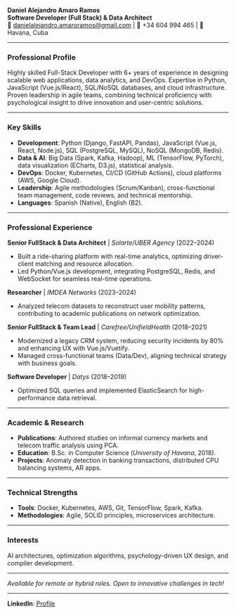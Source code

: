 

**Daniel Alejandro Amaro Ramos**  
**Software Developer (Full Stack) & Data Architect**  
📧 danielalejandro.amaroramos@gmail.com | 📱 +34 604 994 465 | 📍 Havana, Cuba  

---

### **Professional Profile**  
Highly skilled Full-Stack Developer with 6+ years of experience in designing scalable web applications, data analytics, and DevOps. Expertise in Python, JavaScript (Vue.js/React), SQL/NoSQL databases, and cloud infrastructure. Proven leadership in agile teams, combining technical proficiency with psychological insight to drive innovation and user-centric solutions.  

---

### **Key Skills**  
- **Development**: Python (Django, FastAPI, Pandas), JavaScript (Vue.js, React, Node.js), SQL (PostgreSQL, MySQL), NoSQL (MongoDB, Redis).  
- **Data & AI**: Big Data (Spark, Kafka, Hadoop), ML (TensorFlow, PyTorch), data visualization (ECharts, D3.js), statistical analysis.  
- **DevOps**: Docker, Kubernetes, CI/CD (GitHub Actions), cloud platforms (AWS, Google Cloud).  
- **Leadership**: Agile methodologies (Scrum/Kanban), cross-functional team management, code reviews, and technical mentorship.  
- **Languages**: Spanish (Native), English (B2).  

---

### **Professional Experience**  
**Senior FullStack & Data Architect** | *Solarte/UBER Agency* (2022–2024)  
- Built a ride-sharing platform with real-time analytics, optimizing driver-client matching and resource allocation.  
- Led Python/Vue.js development, integrating PostgreSQL, Redis, and WebSocket for seamless real-time operations.  

**Researcher** | *IMDEA Networks* (2023–2024)  
- Analyzed telecom datasets to reconstruct user mobility patterns, contributing to academic publications on network optimization.  

**Senior FullStack & Team Lead** | *Carefree/UnifieldHealth* (2018–2021)  
- Modernized a legacy CRM system, reducing security incidents by 80% and enhancing UX with Vue.js/Vuetify.  
- Managed cross-functional teams (Data/Dev), aligning technical strategy with business goals.  

**Software Developer** | *Datys* (2018–2019)  
- Optimized SQL queries and implemented ElasticSearch for high-performance data retrieval.  

---

### **Academic & Research**  
- **Publications**: Authored studies on informal currency markets and telecom traffic analysis using PCA.  
- **Education**: B.Sc. in Computer Science (*University of Havana*, 2018).  
- **Projects**: Anomaly detection in banking transactions, distributed CPU balancing systems, AR apps.  

---

### **Technical Strengths**  
- **Tools**: Docker, Kubernetes, AWS, Git, TensorFlow, Spark, Kafka.  
- **Methodologies**: Agile, SOLID principles, microservices architecture.  

---

### **Interests**  
AI architectures, optimization algorithms, psychology-driven UX design, and compiler development.  

---  
*Available for remote or hybrid roles. Open to innovative challenges in tech!*  

---  
**LinkedIn**: [Profile](https://www.linkedin.com/in/DanielAlejandroAmaroRamos)
